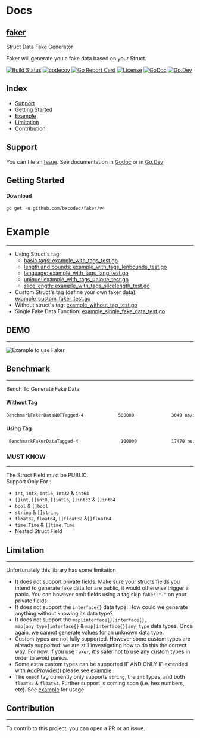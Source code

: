 # Docs

## [faker](#)

Struct Data Fake Generator

Faker will generate you a fake data based on your Struct.

[![Build Status](https://travis-ci.org/bxcodec/faker.svg?branch=master)](https://travis-ci.org/bxcodec/faker)
[![codecov](https://codecov.io/gh/bxcodec/faker/branch/master/graph/badge.svg)](https://codecov.io/gh/bxcodec/faker)
[![Go Report Card](https://goreportcard.com/badge/github.com/bxcodec/faker)](https://goreportcard.com/report/github.com/bxcodec/faker)
[![License](https://img.shields.io/github/license/mashape/apistatus.svg)](https://github.com/bxcodec/faker/blob/master/LICENSE)
[![GoDoc](https://godoc.org/github.com/bxcodec/faker?status.svg)](https://godoc.org/github.com/bxcodec/faker)
[![Go.Dev](https://img.shields.io/badge/go.dev-reference-007d9c?logo=go&logoColor=white)](https://pkg.go.dev/github.com/bxcodec/faker/v4?tab=doc)

## Index

- [Support](#support)
- [Getting Started](#getting-started)
- [Example](#example)
- [Limitation](#limitation)
- [Contribution](#contribution)

## Support

You can file an [Issue](https://github.com/bxcodec/faker/issues/new).
See documentation in [Godoc](https://godoc.org/github.com/bxcodec/faker) or in [Go.Dev](https://pkg.go.dev/github.com/bxcodec/faker/v4?tab=doc)

## Getting Started

#### Download

```shell
go get -u github.com/bxcodec/faker/v4
```

# Example

---

- Using Struct's tag:
  - [basic tags: example_with_tags_test.go](/example_with_tags_test.go)
  - [length and bounds: example_with_tags_lenbounds_test.go](/example_with_tags_lenbounds_test.go)
  - [language: example_with_tags_lang_test.go](/example_with_tags_lang_test.go)
  - [unique: example_with_tags_unique_test.go](example_with_tags_unique_test.go)
  - [slice length: example_with_tags_slicelength_test.go](example_with_tags_slicelength_test.go)
- Custom Struct's tag (define your own faker data): [example_custom_faker_test.go](/example_custom_faker_test.go)
- Without struct's tag: [example_without_tag_test.go](/example_without_tag_test.go)
- Single Fake Data Function: [example_single_fake_data_test.go](/example_single_fake_data_test.go)

## DEMO

---

![Example to use Faker](https://cdn-images-1.medium.com/max/800/1*AkMbxngg7zfvtWiuvFb4Mg.gif)

## Benchmark

---

Bench To Generate Fake Data

#### Without Tag

```bash
BenchmarkFakerDataNOTTagged-4             500000              3049 ns/op             488 B/op         20 allocs/op
```

#### Using Tag

```bash
 BenchmarkFakerDataTagged-4                100000             17470 ns/op             380 B/op         26 allocs/op
```

### MUST KNOW

---

The Struct Field must be PUBLIC.<br>
Support Only For :

- `int`, `int8`, `int16`, `int32` & `int64`
- `[]int`, `[]int8`, `[]int16`, `[]int32` & `[]int64`
- `bool` & `[]bool`
- `string` & `[]string`
- `float32`, `float64`, `[]float32` &`[]float64`
- `time.Time` & `[]time.Time`
- Nested Struct Field

## Limitation

---

Unfortunately this library has some limitation

- It does not support private fields. Make sure your structs fields you intend to generate fake data for are public, it would otherwise trigger a panic. You can however omit fields using a tag skip `faker:"-"` on your private fields.
- It does not support the `interface{}` data type. How could we generate anything without knowing its data type?
- It does not support the `map[interface{}]interface{}`, `map[any_type]interface{}` & `map[interface{}]any_type` data types. Once again, we cannot generate values for an unknown data type.
- Custom types are not fully supported. However some custom types are already supported: we are still investigating how to do this the correct way. For now, if you use `faker`, it's safer not to use any custom types in order to avoid panics.
- Some extra custom types can be supported IF AND ONLY IF extended with [AddProvider()](https://github.com/bxcodec/faker/blob/9169c33ae9926e5b8f8732909790ee20b10b736a/faker.go#L320) please see [example](example_custom_faker_test.go#L46)
- The `oneof` tag currently only supports `string`, the `int` types, and both `float32` & `float64`. Further support is coming soon (i.e. hex numbers, etc). See [example](example_with_tags_test.go#L53) for usage.

## Contribution

---

To contrib to this project, you can open a PR or an issue.

